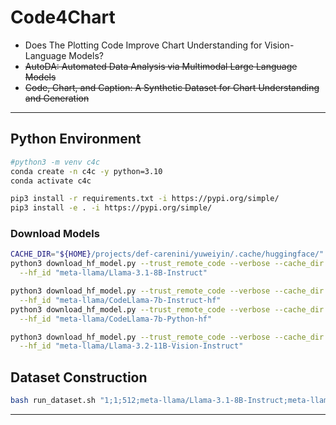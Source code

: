 # Code4Chart

* Does The Plotting Code Improve Chart Understanding for Vision-Language Models?
* <del>AutoDA: Automated Data Analysis via Multimodal Large Language Models</del>
* <del>Code, Chart, and Caption: A Synthetic Dataset for Chart Understanding and Generation</del>

---

## Python Environment

```bash
#python3 -m venv c4c
conda create -n c4c -y python=3.10
conda activate c4c

pip3 install -r requirements.txt -i https://pypi.org/simple/
pip3 install -e . -i https://pypi.org/simple/
```

### Download Models

```bash
CACHE_DIR="${HOME}/projects/def-carenini/yuweiyin/.cache/huggingface/"
python3 download_hf_model.py --trust_remote_code --verbose --cache_dir "${CACHE_DIR}" \
  --hf_id "meta-llama/Llama-3.1-8B-Instruct"

python3 download_hf_model.py --trust_remote_code --verbose --cache_dir "${CACHE_DIR}" \
  --hf_id "meta-llama/CodeLlama-7b-Instruct-hf"
python3 download_hf_model.py --trust_remote_code --verbose --cache_dir "${CACHE_DIR}" \
  --hf_id "meta-llama/CodeLlama-7b-Python-hf"

python3 download_hf_model.py --trust_remote_code --verbose --cache_dir "${CACHE_DIR}" \
  --hf_id "meta-llama/Llama-3.2-11B-Vision-Instruct"
```

## Dataset Construction

```bash
bash run_dataset.sh "1;1;512;meta-llama/Llama-3.1-8B-Instruct;meta-llama/CodeLlama-7b-Instruct-hf;meta-llama/Llama-3.2-11B-Vision-Instruct"
```

---

